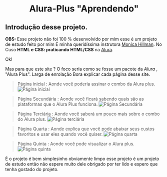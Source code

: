 <h1 align="center"> Alura-Plus "Aprendendo" </h1> 

## Introdução desse projeto. 

**OBS:** Esse projeto não foi 100 % desenvolvido por mim esse é um projeto de estudo feito por mim E minha queridíssima instrutora [Monica Hillman](https://github.com/MonicaHillman). No Cuso **HTML e CSS: praticando HTML/CSS** na [Alura](https://www.alura.com.br/).

Ok!

Mas para que este site ?  O foco seria como se fosse um pacote da *Alura* , "Alura Plus". Larga de enrolação Bora explicar cada página desse site.

> Página inicial : Aonde você poderia assinar o combo da Alura plus.
![Página inicial](https://github.com/RIZONCIO/Alura-Plus-Aprendendo-/assets/61835786/9830c46e-d52c-434f-8190-d1d46eb79abc)

> Página Secundária : Aonde você ficará sabendo quais são as plataformas que o Alura Plus funciona.
![Página Secundária](https://github.com/RIZONCIO/Alura-Plus-Aprendendo-/assets/61835786/ba6b34c4-7a22-44eb-88c8-64a7e7f840f8)

> Página Terciária : Aonde você saberá um pouco mais sobre o combo do Alura plus.
![Página terciária](https://github.com/RIZONCIO/Alura-Plus-Aprendendo-/assets/61835786/9da01269-9915-4f98-8053-c8ef1af40174)

> Página Quarta : Aonde explica que você pode abaixar seus custos favoritos e usar eles quando você quiser.
![Página quarta](https://github.com/RIZONCIO/Alura-Plus-Aprendendo-/assets/61835786/2232a209-f691-4135-b8ff-d1ef7809812b)

> Página Quinta : Aonde você pode visualizar o Alura plus.
![Página quinta](https://github.com/RIZONCIO/Alura-Plus-Aprendendo-/assets/61835786/48c55c19-0c09-472c-b718-e64040761015)

É o projeto é bem simplesinho obviamente limpo esse projeto é um projeto de estudo então não espere muito dele obrigado por ter lido e espero que tenha gostado do projeto. 
